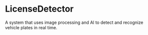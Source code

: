 # LicenseDetector
 A system that uses image processing and AI to detect and recognize vehicle plates in real time.
